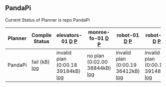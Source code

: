 ## PandaPi
Current Status of Planner is repo PandaPi

| Planner | Compile Status | elevators-01 [D](https://ipc2023-htn.github.io/sampleProblems/elevators-01-d.hddl) [P](https://ipc2023-htn.github.io/sampleProblems/elevators-01-p.hddl) | monroe-fo-01 [D](https://ipc2023-htn.github.io/sampleProblems/monroe-fo-01-d.hddl) [P](https://ipc2023-htn.github.io/sampleProblems/monroe-fo-01-p.hddl) | robot-01 [D](https://ipc2023-htn.github.io/sampleProblems/robot-01-d.hddl) [P](https://ipc2023-htn.github.io/sampleProblems/robot-01-p.hddl) | robot-02 [D](https://ipc2023-htn.github.io/sampleProblems/robot-02-d.hddl) [P](https://ipc2023-htn.github.io/sampleProblems/robot-02-p.hddl) | snake-01 [D](https://ipc2023-htn.github.io/sampleProblems/snake-01-d.hddl) [P](https://ipc2023-htn.github.io/sampleProblems/snake-01-p.hddl) | snake-02 [D](https://ipc2023-htn.github.io/sampleProblems/snake-02-d.hddl) [P](https://ipc2023-htn.github.io/sampleProblems/snake-02-p.hddl) | transport-01 [D](https://ipc2023-htn.github.io/sampleProblems/transport-01-d.hddl) [P](https://ipc2023-htn.github.io/sampleProblems/transport-01-p.hddl) | transport-04 [D](https://ipc2023-htn.github.io/sampleProblems/transport-04-d.hddl) [P](https://ipc2023-htn.github.io/sampleProblems/transport-04-p.hddl) |
|---|---|---|---|---|---|---|---|---|---|
| PandaPi| fail (kB) [log](https://ipc2023-htn.github.io/PandaPi.sif.build.log) | invalid plan (0:00.18 39184kB) [log](https://ipc2023-htn.github.io/PandaPi.sif.elevators-01.log) | no plan (0:02.00 38844kB) [log](https://ipc2023-htn.github.io/PandaPi.sif.monroe-fo-01.log) | invalid plan (0:00.19 36412kB) [log](https://ipc2023-htn.github.io/PandaPi.sif.robot-01.log) | invalid plan (0:00.18 39148kB) [log](https://ipc2023-htn.github.io/PandaPi.sif.robot-02.log) | invalid plan (0:00.23 39548kB) [log](https://ipc2023-htn.github.io/PandaPi.sif.snake-01.log) | invalid plan (0:00.24 37660kB) [log](https://ipc2023-htn.github.io/PandaPi.sif.snake-02.log) | invalid plan (0:00.20 36952kB) [log](https://ipc2023-htn.github.io/PandaPi.sif.transport-01.log) | invalid plan (0:00.20 37492kB) [log](https://ipc2023-htn.github.io/PandaPi.sif.transport-04.log) | 

